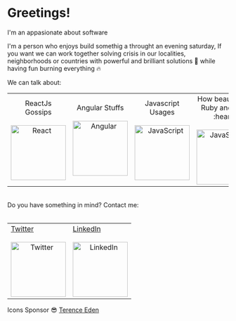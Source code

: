 <H1>Greetings!</H1>

I'm an appasionate about software

I'm a person who enjoys build somethig a throught an evening saturday, If you want we can work together solving crisis in our localities, neighborhoods or countries with powerful and brilliant solutions :brain: while having fun burning everything :fire:

We can talk about: 

<table>
<tr>
<td style='text-align: center;'>ReactJs Gossips<br><br><img src="https://edent.github.io/SuperTinyIcons/images/svg/react.svg" width="125" title="React" /></td>
<td style='text-align: center;'>Angular Stuffs<br><br><img src="https://edent.github.io/SuperTinyIcons/images/svg/angular.svg" width="125" title="Angular" /></td>
<td style='text-align: center;'>Javascript Usages<br><br><img src="https://edent.github.io/SuperTinyIcons/images/svg/javascript.svg" width="125" title="JavaScript" />
<td style='text-align: center;'>How beautiful is<br>Ruby and RoR :heart:<br><br><img src="https://edent.github.io/SuperTinyIcons/images/svg/ruby.svg" width="125" title="JavaScript" /></td>
</td>
<td style='text-align: center;'>Memories of PHP<br><br><img src="https://edent.github.io/SuperTinyIcons/images/svg/php.svg" width="125" title="PHP" /></td>
<td style='text-align: center;'>AC::zap:DC Song's<br><br><img src="https://edent.github.io/SuperTinyIcons/images/svg/spotify.svg" width="125" title="Spotify" /></td> 
</tr>
</table>

  <br>
  Do you have something in mind? Contact me:
  <br><br>
  
<table style='margin-left: auto; margin-right: auto;'>
  <tr>
    <td>
      <a href='https://twitter.com/alanmoncadav'  style="text-align: center;">
        Twitter<br><br><img src="https://edent.github.io/SuperTinyIcons/images/svg/twitter.svg" width="125" title="Twitter" /></a>
    </td>
    <td>
      <a href='https://www.linkedin.com/in/amoncadav'  style="text-align: center;">
        LinkedIn<br><br><img src="https://edent.github.io/SuperTinyIcons/images/svg/linkedin.svg" width="125" title="LinkedIn" />
      </a>
    </td>
  </tr>
</table>

Icons Sponsor :sunglasses: <a href='https://github.com/edent/SuperTinyIcons'>Terence Eden</a>
